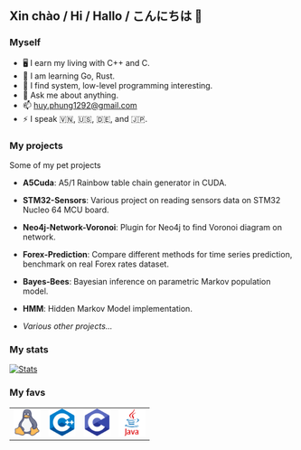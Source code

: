 ##  Xin chào / Hi / Hallo / こんにちは 👋

### Myself
- 🖥️ I earn my living with C++ and C.
- 🌱 I am learning Go, Rust.
- 🔭 I find system, low-level programming interesting.
- 💬 Ask me about anything.
- 📫 huy.phung1292@gmail.com
- ⚡ I speak 🇻🇳, 🇺🇸, 🇩🇪, and 🇯🇵. 

### My projects
Some of my pet projects
- **A5Cuda**: A5/1 Rainbow table chain generator in CUDA.
- **STM32-Sensors**: Various project on reading sensors data on STM32 Nucleo 64 MCU board.
- **Neo4j-Network-Voronoi**: Plugin for Neo4j to find Voronoi diagram on network.
- **Forex-Prediction**: Compare different methods for time series prediction, benchmark on real Forex rates dataset.
- **Bayes-Bees**: Bayesian inference on parametric Markov population model.
- **HMM**: Hidden Markov Model implementation.

- *Various other projects...*

### My stats
[![Stats](https://github-readme-stats.vercel.app/api?username=huypn12&count_private=true&show_icons=true)](https://gitmemory.com/huypn12)

### My favs
<table><tr>
<td> <img src="https://raw.githubusercontent.com/huypn12/huypn12/master/icons/Linux-logo.png" alt="Drawing" width="48" height="48"/> </td>
<td> <img src="https://raw.githubusercontent.com/huypn12/huypn12/master/icons/Cpp-logo.png" alt="Drawing" width="48" height="48"/> </td>
<td> <img src="https://raw.githubusercontent.com/huypn12/huypn12/master/icons/C-logo.png" alt="Drawing" width="48" height="48"/> </td>
<td> <img src="https://raw.githubusercontent.com/huypn12/huypn12/master/icons/Java-logo.png" alt="Drawing" width="48" height="48"/> </td>
</tr></table>
